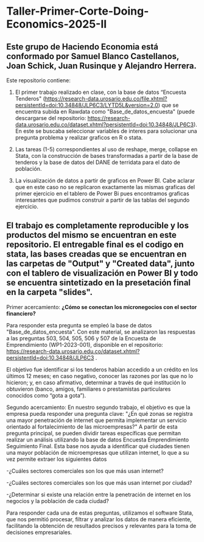 # Taller-Primer-Corte-Doing-Economics-2025-II
Este grupo de Haciendo Economia está conformado por Samuel Blanco Castellanos, Joan Schick, Juan Rusinque y Alejandro Herrera.
--------------------------------------------------------------------------------------------------------------------------------------------------------------------
Este repositorio contiene:

1. El primer trabajo realizado en clase, con la base de datos “Encuesta Tenderos" (https://research-data.urosario.edu.co/file.xhtml?persistentId=doi:10.34848/JLP6C3/LYTD5L&version=2.0) que se encuentra subida en Rawdata como "Base_de_datos_encuesta" (puede descargarse del repositorio: https://research-data.urosario.edu.co/dataset.xhtml?persistentId=doi:10.34848/JLP6C3). En este se buscaba seleccionar variables de interes para solucionar una pregunta problema y realizar graficos en R o stata.

2. Las tareas (1-5) correspondientes al uso de reshape, merge, collapse en Stata, con la construcción de bases transformadas a partir de la base de tenderos y la base de datos del DANE de terridata para el dato de población.

3. La visualización de datos a partir de graficos en Power BI. Cabe aclarar que en este caso no se replicaron exactamente las mismas graficas del primer ejercicio en el tablero de Power Bi pues encontramos graficas interesantes que pudimos construir a partir de las tablas del segundo ejercicio.

El trabajo es completamente reproducible y los productos del mismo se encuentran en este repositorio. El entregable final es el codigo en stata, las bases creadas que se encuentran en las carpetas de "Output" y "Created data", junto con el tablero de visualización en Power BI y todo se encuentra sintetizado en la presetación final en la carpeta "slides".
--------------------------------------------------------------------------------------------------------------------------------------------------------------------
Primer acercamiento:
**¿Cómo se conectan los micronegocios con el sector financiero?**

Para responder esta pregunta se empleó la base de datos "Base_de_datos_encuesta". Con este material, se analizaron las respuestas a las preguntas 503, 504, 505, 506 y 507 de la Encuesta de Emprendimiento (WP1-2023-001), disponible en el repositorio: https://research-data.urosario.edu.co/dataset.xhtml?persistentId=doi:10.34848/JLP6C3 .

El objetivo fue identificar si los tenderos habían accedido a un crédito en los últimos 12 meses; en caso negativo, conocer las razones por las que no lo hicieron; y, en caso afirmativo, determinar a través de qué institución lo obtuvieron (banco, amigos, familiares o prestamistas particulares conocidos como “gota a gota”). 

Segundo acercamiento:
En nuestro segundo trabajo, el objetivo es que la empresa pueda responder una pregunta clave: "¿En qué zonas se registra una mayor penetración de internet que permita implementar un servicio orientado al fortalecimiento de las microempresas?"
A partir de esta pregunta principal, se pueden dividir tareas específicas que permitan realizar un análisis utilizando la base de datos Encuesta Emprendimiento Seguimiento Final. Esta base nos ayuda a identificar qué ciudades tienen una mayor población de microempresas que utilizan internet, lo que a su vez permite extraer los siguientes datos

  -¿Cuáles sectores comerciales son los que más usan internet?
  
  -¿Cuáles sectores comerciales son los que más usan internet por ciudad?
  
  -¿Determinar si existe una relación entre la penetración de internet en los negocios y la población de cada ciudad?

Para responder cada una de estas preguntas, utilizamos el software Stata, que nos permitió procesar, filtrar y analizar los datos de manera eficiente, facilitando la obtención de resultados precisos y relevantes para la toma de decisiones empresariales.

